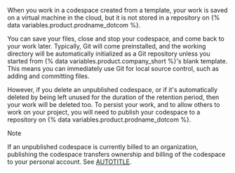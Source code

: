 When you work in a codespace created from a template, your work is saved on a virtual machine in the cloud, but it is not stored in a repository on {% data variables.product.prodname_dotcom %}.

You can save your files, close and stop your codespace, and come back to your work later. Typically, Git will come preinstalled, and the working directory will be automatically initialized as a Git repository unless you started from {% data variables.product.company_short %}'s blank template. This means you can immediately use Git for local source control, such as adding and committing files.

However, if you delete an unpublished codespace, or if it's automatically deleted by being left unused for the duration of the retention period, then your work will be deleted too. To persist your work, and to allow others to work on your project, you will need to publish your codespace to a repository on {% data variables.product.prodname_dotcom %}.

> [!NOTE]
> If an unpublished codespace is currently billed to an organization, publishing the codespace transfers ownership and billing of the codespace to your personal account. See [AUTOTITLE](/billing/concepts/product-billing/github-codespaces#how-costs-are-assigned-to-a-billable-account).
